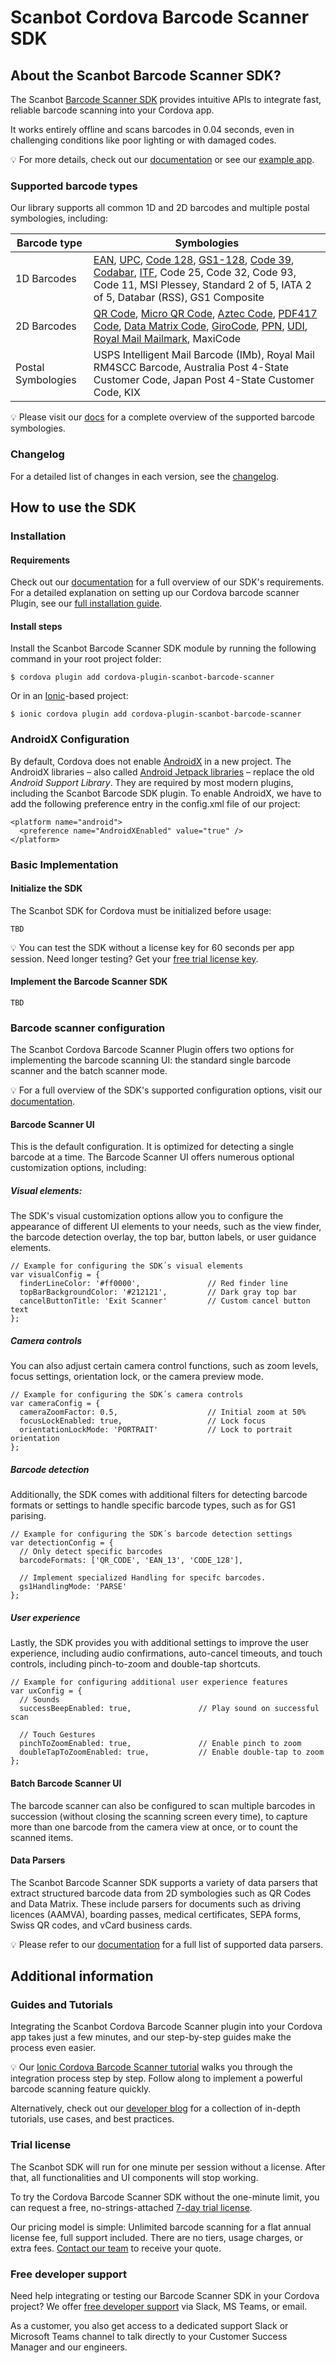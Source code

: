 # Scanbot Cordova Barcode Scanner SDK

## About the Scanbot Barcode Scanner SDK?

The Scanbot [Barcode Scanner SDK](https://scanbot.io/barcode-scanner-sdk/?utm_source=npmjs.com&utm_medium=referral&utm_campaign=dev_sites) provides intuitive APIs to integrate fast, reliable barcode scanning into your Cordova app.

It works entirely offline and scans barcodes in 0.04 seconds, even in challenging conditions like poor lighting or with damaged codes.

💡 For more details, check out our [documentation](https://docs.scanbot.io/barcode-scanner-sdk/cordova/introduction/?utm_source=npmjs.com&utm_medium=referral&utm_campaign=dev_sites) or see our [example app](https://github.com/doo/scanbot-barcode-scanner-sdk-example-cordova-ionic).

### Supported barcode types

Our library supports all common 1D and 2D barcodes and multiple postal symbologies, including:

| Barcode type       | Symbologies                                                                                                                                                                                                                                                                                                                                                                                                                                                                                                                                                                                                                                                                                                                                                                                                                                                                                                                                                                                                                                                                                                                                                  |
|--------------------|--------------------------------------------------------------------------------------------------------------------------------------------------------------------------------------------------------------------------------------------------------------------------------------------------------------------------------------------------------------------------------------------------------------------------------------------------------------------------------------------------------------------------------------------------------------------------------------------------------------------------------------------------------------------------------------------------------------------------------------------------------------------------------------------------------------------------------------------------------------------------------------------------------------------------------------------------------------------------------------------------------------------------------------------------------------------------------------------------------------------------------------------------------------|
| 1D Barcodes        | [EAN](https://scanbot.io/barcode-scanner-sdk/ean/?utm_source=npmjs.com&utm_medium=referral&utm_campaign=dev_sites), [UPC](https://scanbot.io/barcode-scanner-sdk/upc/?utm_source=npmjs.com&utm_medium=referral&utm_campaign=dev_sites), [Code 128](https://scanbot.io/barcode-scanner-sdk/code-128/?utm_source=npmjs.com&utm_medium=referral&utm_campaign=dev_sites), [GS1-128](https://scanbot.io/barcode-scanner-sdk/gs1-128/?utm_source=npmjs.com&utm_medium=referral&utm_campaign=dev_sites), [Code 39](https://scanbot.io/barcode-scanner-sdk/code-39/?utm_source=npmjs.com&utm_medium=referral&utm_campaign=dev_sites), [Codabar](https://scanbot.io/barcode-scanner-sdk/codabar/?utm_source=npmjs.com&utm_medium=referral&utm_campaign=dev_sites), [ITF](https://scanbot.io/barcode-scanner-sdk/itf-code/?utm_source=npmjs.com&utm_medium=referral&utm_campaign=dev_sites), Code 25, Code 32, Code 93, Code 11, MSI Plessey, Standard 2 of 5, IATA 2 of 5, Databar (RSS), GS1 Composite                                                                                                                                                               |
| 2D Barcodes        | [QR Code](https://scanbot.io/glossary/qr-code/?utm_source=npmjs.com&utm_medium=referral&utm_campaign=dev_sites), [Micro QR Code](https://scanbot.io/barcode-scanner-sdk/micro-qr-code/?utm_source=npmjs.com&utm_medium=referral&utm_campaign=dev_sites), [Aztec Code](https://scanbot.io/barcode-scanner-sdk/aztec-code/?utm_source=npmjs.com&utm_medium=referral&utm_campaign=dev_sites), [PDF417 Code](https://scanbot.io/barcode-scanner-sdk/pdf417/?utm_source=npmjs.com&utm_medium=referral&utm_campaign=dev_sites), [Data Matrix Code](https://scanbot.io/barcode-scanner-sdk/data-matrix/?utm_source=npmjs.com&utm_medium=referral&utm_campaign=dev_sites), [GiroCode](https://scanbot.io/glossary/giro-code/?utm_source=npmjs.com&utm_medium=referral&utm_campaign=dev_sites), [PPN](https://scanbot.io/glossary/ppn/?utm_source=npmjs.com&utm_medium=referral&utm_campaign=dev_sites), [UDI](https://scanbot.io/glossary/udi/?utm_source=npmjs.com&utm_medium=referral&utm_campaign=dev_sites), [Royal Mail Mailmark](https://scanbot.io/barcode-scanner-sdk/royal-mail/?utm_source=npmjs.com&utm_medium=referral&utm_campaign=dev_sites), MaxiCode |
| Postal Symbologies | USPS Intelligent Mail Barcode (IMb), Royal Mail RM4SCC Barcode, Australia Post 4-State Customer Code, Japan Post 4-State Customer Code, KIX                                                                                                                                                                                                                                                                                                                                                                                                                                                                                                                                                                                                                                                                                                                                                                                                                                                                                                                                                                                                                  |

💡 Please visit our [docs](https://docs.scanbot.io/barcode-scanner-sdk/cordova/supported-barcodes/?utm_source=npmjs.com&utm_medium=referral&utm_campaign=dev_sites) for a complete overview of the supported barcode symbologies.

### Changelog

For a detailed list of changes in each version, see the [changelog](https://docs.scanbot.io/barcode-scanner-sdk/cordova/changelog/?utm_source=npmjs.com&utm_medium=referral&utm_campaign=dev_sites).

## How to use the SDK

### Installation

#### Requirements

Check out our [documentation](https://docs.scanbot.io/barcode-scanner-sdk/cordova/introduction/?utm_source=npmjs.com&utm_medium=referral&utm_campaign=dev_sites#requirements) for a full overview of our SDK's requirements. For a detailed explanation on setting up our Cordova barcode scanner Plugin, see our [full installation guide](https://docs.scanbot.io/barcode-scanner-sdk/cordova/getting-started/?utm_source=npmjs.com&utm_medium=referral&utm_campaign=dev_sites).

#### Install steps

Install the Scanbot Barcode Scanner SDK module by running the following command in your root project folder:

```
$ cordova plugin add cordova-plugin-scanbot-barcode-scanner
```

Or in an [Ionic](https://ionicframework.com/)-based project:

```
$ ionic cordova plugin add cordova-plugin-scanbot-barcode-scanner
```

### AndroidX Configuration

By default, Cordova does not enable [AndroidX](https://developer.android.com/jetpack/androidx) in a new project. The AndroidX libraries – also called [Android Jetpack libraries](https://developer.android.com/jetpack) – replace the old *Android Support Library*. They are required by most modern plugins, including the Scanbot Barcode SDK plugin. To enable AndroidX, we have to add the following preference entry in the config.xml file of our project:

```
<platform name="android">
  <preference name="AndroidXEnabled" value="true" />
</platform>
```

### Basic Implementation

#### Initialize the SDK

The Scanbot SDK for Cordova must be initialized before usage:

```
TBD
```

💡 You can test the SDK without a license key for 60 seconds per app session. Need longer testing? Get your [free trial license key](https://scanbot.io/trial/?utm_source=npmjs.com&utm_medium=referral&utm_campaign=dev_sites).

#### Implement the Barcode Scanner SDK

```
TBD
```

### Barcode scanner configuration

The Scanbot Cordova Barcode Scanner Plugin offers two options for implementing the barcode scanning UI: the standard single barcode scanner and the batch scanner mode.

💡 For a full overview of the SDK's supported configuration options, visit our [documentation](https://docs.scanbot.io/barcode-scanner-sdk/cordova/barcode-scanner/barcode-scanner-ui/?utm_source=npmjs.com&utm_medium=referral&utm_campaign=dev_sites).

#### Barcode Scanner UI

This is the default configuration. It is optimized for detecting a single barcode at a time. The Barcode Scanner UI offers numerous optional customization options, including:

##### Visual elements:

The SDK's visual customization options allow you to configure the appearance of different UI elements to your needs, such as the view finder, the barcode detection overlay, the top bar, button labels, or user guidance elements.

```
// Example for configuring the SDK´s visual elements
var visualConfig = {
  finderLineColor: '#ff0000',               // Red finder line
  topBarBackgroundColor: '#212121',         // Dark gray top bar
  cancelButtonTitle: 'Exit Scanner'         // Custom cancel button text
};
```

##### Camera controls

You can also adjust certain camera control functions, such as zoom levels, focus settings, orientation lock, or the camera preview mode.

```
// Example for configuring the SDK´s camera controls
var cameraConfig = {
  cameraZoomFactor: 0.5,                    // Initial zoom at 50%
  focusLockEnabled: true,                   // Lock focus
  orientationLockMode: 'PORTRAIT'           // Lock to portrait orientation
};
```

##### Barcode detection

Additionally, the SDK comes with additional filters for detecting  barcode formats or settings to handle specific barcode types, such as for GS1 parising.

```
// Example for configuring the SDK´s barcode detection settings
var detectionConfig = {
  // Only detect specific barcodes
  barcodeFormats: ['QR_CODE', 'EAN_13', 'CODE_128'],
  
  // Implement specialized Handling for specifc barcodes.
  gs1HandlingMode: 'PARSE'
};
```

##### User experience

Lastly, the SDK provides you with additional settings to improve the user experience, including audio confirmations, auto-cancel timeouts, and touch controls, including pinch-to-zoom and double-tap shortcuts.

```
// Example for configuring additional user experience features
var uxConfig = {
  // Sounds
  successBeepEnabled: true,               // Play sound on successful scan

  // Touch Gestures
  pinchToZoomEnabled: true,               // Enable pinch to zoom
  doubleTapToZoomEnabled: true,           // Enable double-tap to zoom
};
```

#### Batch Barcode Scanner UI

The barcode scanner can also be configured to scan multiple barcodes in succession (without closing the scanning screen every time), to capture more than one barcode from the camera view at once, or to count the scanned items.

#### Data Parsers

The Scanbot Barcode Scanner SDK supports a variety of data parsers that extract structured barcode data from 2D symbologies such as QR Codes and Data Matrix. These include parsers for documents such as driving licences (AAMVA), boarding passes, medical certificates, SEPA forms, Swiss QR codes, and vCard business cards.

💡 Please refer to our [documentation](https://docs.scanbot.io/barcode-scanner-sdk/cordova/supported-barcodes/?utm_source=npmjs.com&utm_medium=referral&utm_campaign=dev_sites#data-parsers) for a full list of supported data parsers.

## Additional information

### Guides and Tutorials

Integrating the Scanbot Cordova Barcode Scanner plugin into your Cordova app takes just a few minutes, and our step-by-step guides make the process even easier.

💡 Our [Ionic Cordova Barcode Scanner tutorial](https://scanbot.io/techblog/cordova-barcode-scanner-tutorial-how-to-integrate-our-scanning-functionalities/?utm_source=github.com&utm_medium=referral&utm_campaign=dev_sites) walks you through the integration process step by step. Follow along to implement a powerful barcode scanning feature quickly.

Alternatively, check out our [developer blog](https://scanbot.io/techblog/?utm_source=github.com&utm_medium=referral&utm_campaign=dev_sites) for a collection of in-depth tutorials, use cases, and best practices.

### Trial license

The Scanbot SDK will run for one minute per session without a license. After that, all functionalities and UI components will stop working. 

To try the Cordova Barcode Scanner SDK without the one-minute limit, you can request a free, no-strings-attached [7-day trial license](https://scanbot.io/trial/?utm_source=npmjs.com&utm_medium=referral&utm_campaign=dev_sites).

Our pricing model is simple: Unlimited barcode scanning for a flat annual license fee, full support included. There are no tiers, usage charges, or extra fees. [Contact our team](https://scanbot.io/contact-sales/?utm_source=npmjs.com&utm_medium=referral&utm_campaign=dev_sites) to receive your quote.

### Free developer support

Need help integrating or testing our Barcode Scanner SDK in your Cordova project? We offer [free developer support](https://docs.scanbot.io/support/?utm_source=npmjs.com&utm_medium=referral&utm_campaign=dev_sites) via Slack, MS Teams, or email.

As a customer, you also get access to a dedicated support Slack or Microsoft Teams channel to talk directly to your Customer Success Manager and our engineers.
